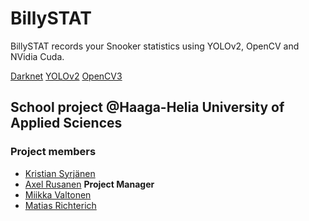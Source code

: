 # BillySTAT
BillySTAT records your Snooker statistics using YOLOv2, OpenCV and NVidia Cuda.

[Darknet](https://pjreddie.com/darknet/install/)
[YOLOv2](https://pjreddie.com/darknet/yolov2/)
[OpenCV3](https://www.learnopencv.com/install-opencv3-on-ubuntu/)

## School project @Haaga-Helia University of Applied Sciences
### Project members

- [Kristian Syrjänen](https://kristiansyrjanen.com/) 
- [Axel Rusanen](https://axellinux.wordpress.com) **Project Manager**
- [Miikka Valtonen](https://miikkavaltonen.com)
- [Matias Richterich](https://richterich.me)
